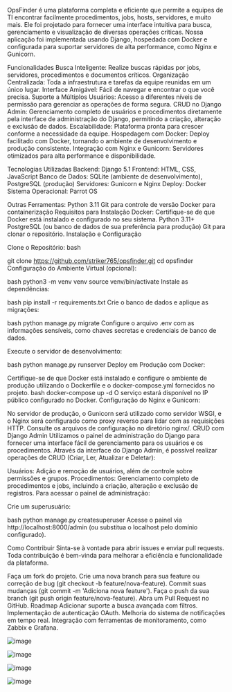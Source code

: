 
OpsFinder é uma plataforma completa e eficiente que permite a equipes de TI encontrar facilmente procedimentos, jobs, hosts, servidores, e muito mais. Ele foi projetado para fornecer uma interface intuitiva para busca, gerenciamento e visualização de diversas operações críticas. Nossa aplicação foi implementada usando Django, hospedada com Docker e configurada para suportar servidores de alta performance, como Nginx e Gunicorn.

Funcionalidades
Busca Inteligente: Realize buscas rápidas por jobs, servidores, procedimentos e documentos críticos.
Organização Centralizada: Toda a infraestrutura e tarefas da equipe reunidas em um único lugar.
Interface Amigável: Fácil de navegar e encontrar o que você precisa.
Suporte a Múltiplos Usuários: Acesso a diferentes níveis de permissão para gerenciar as operações de forma segura.
CRUD no Django Admin: Gerenciamento completo de usuários e procedimentos diretamente pela interface de administração do Django, permitindo a criação, alteração e exclusão de dados.
Escalabilidade: Plataforma pronta para crescer conforme a necessidade da equipe.
Hospedagem com Docker: Deploy facilitado com Docker, tornando o ambiente de desenvolvimento e produção consistente.
Integração com Nginx e Gunicorn: Servidores otimizados para alta performance e disponibilidade.

Tecnologias Utilizadas
Backend: Django 5.1
Frontend: HTML, CSS, JavaScript
Banco de Dados: SQLite (ambiente de desenvolvimento), PostgreSQL (produção)
Servidores: Gunicorn e Nginx
Deploy: Docker
Sistema Operacional: Parrot OS

Outras Ferramentas:
Python 3.11
Git para controle de versão
Docker para containerização
Requisitos para Instalação
Docker: Certifique-se de que Docker está instalado e configurado no seu sistema.
Python 3.11+
PostgreSQL (ou banco de dados de sua preferência para produção)
Git para clonar o repositório.
Instalação e Configuração

Clone o Repositório:
bash

git clone https://github.com/striker765/opsfinder.git
cd opsfinder
Configuração do Ambiente Virtual (opcional):

bash
python3 -m venv venv
source venv/bin/activate
Instale as dependências:

bash
pip install -r requirements.txt
Crie o banco de dados e aplique as migrações:

bash
python manage.py migrate
Configure o arquivo .env com as informações sensíveis, como chaves secretas e credenciais de banco de dados.

Execute o servidor de desenvolvimento:

bash
python manage.py runserver
Deploy em Produção com Docker:

Certifique-se de que Docker está instalado e configure o ambiente de produção utilizando o Dockerfile e o docker-compose.yml fornecidos no projeto.
bash
docker-compose up -d
O serviço estará disponível no IP público configurado no Docker.
Configuração do Nginx e Gunicorn:

No servidor de produção, o Gunicorn será utilizado como servidor WSGI, e o Nginx será configurado como proxy reverso para lidar com as requisições HTTP. Consulte os arquivos de configuração no diretório nginx/.
CRUD com Django Admin
Utilizamos o painel de administração do Django para fornecer uma interface fácil de gerenciamento para os usuários e os procedimentos. Através da interface do Django Admin, é possível realizar operações de CRUD (Criar, Ler, Atualizar e Deletar):

Usuários: Adição e remoção de usuários, além de controle sobre permissões e grupos.
Procedimentos: Gerenciamento completo de procedimentos e jobs, incluindo a criação, alteração e exclusão de registros.
Para acessar o painel de administração:

Crie um superusuário:

bash
python manage.py createsuperuser
Acesse o painel via http://localhost:8000/admin (ou substitua o localhost pelo domínio configurado).

Como Contribuir
Sinta-se à vontade para abrir issues e enviar pull requests. Toda contribuição é bem-vinda para melhorar a eficiência e funcionalidade da plataforma.

Faça um fork do projeto.
Crie uma nova branch para sua feature ou correção de bug (git checkout -b feature/nova-feature).
Commit suas mudanças (git commit -m 'Adiciona nova feature').
Faça o push da sua branch (git push origin feature/nova-feature).
Abra um Pull Request no GitHub.
Roadmap
Adicionar suporte a busca avançada com filtros.
Implementação de autenticação OAuth.
Melhoria do sistema de notificações em tempo real.
Integração com ferramentas de monitoramento, como Zabbix e Grafana.


![image](https://github.com/user-attachments/assets/869988c0-d693-42fc-b2e0-7b0e98d2a3af)

![image](https://github.com/user-attachments/assets/ad1caaa0-9156-417d-9b17-b86bb0e09fb0)

![image](https://github.com/user-attachments/assets/5f519ca6-858d-4038-9568-cb0d01dbe343)

![image](https://github.com/user-attachments/assets/70f55bb0-d180-4957-8948-f793b10d7147)


